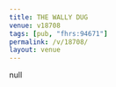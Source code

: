 ```yaml
---
title: THE WALLY DUG
venue: v18708
tags: [pub, "fhrs:94671"]
permalink: /v/18708/
layout: venue
---
```

null